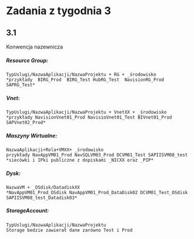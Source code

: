 # Zadania z tygodnia 3

## 3.1

Konwencja nazewnicza

##### Resource Group:
	TypUslugi/NazwaAplikacji/NazwaProjektu + RG + _środowisko
	*przykłady  BIRG_Prod  BIRG_Test HubRG_Test  NavisionRG_Prod SAPRG_Test*

##### Vnet:
	TypUslugi/NazwaAplikacji/NazwaProjektu + VnetXX + _środowisko
	*przykłady NavisionVnet01_Prod NavisioVnet01_Test BIVnet01_Prod	SAPVnet02_Prod*

##### Maszyny Wirtualne:
	NazwaAplikacji+Rola+VMXX+ _środowisko
	przykłady NavAppVM01_Prod NavSQLVM03_Prod DCVM01_Test SAPIISVM08_test
	*siecówki i IPki publiczne z dopiskami _NICXX oraz _PIP*

##### Dysk:
	NazwaVM + _OSdisk/DatadiskXX
	*NavAppVM01_Prod_OSdisk NavAppVM01_Prod_DataDisk02 DCVM01_Test_OSdisk SAPIISVM08_test_Datadisk03*

##### StorageAccount:
	TypUslugi/NazwaAplikacji/NazwaProjektu
	Storage bedzie zawierał dane zarówno Test i Prod
